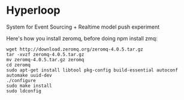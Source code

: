 Hyperloop
=========
System for Event Sourcing + Realtime model push experiment


Here's how you install zeromq, before doing npm install zmq:
```
wget http://download.zeromq.org/zeromq-4.0.5.tar.gz
tar -xvzf zeromq-4.0.5.tar.gz
mv zeromq-4.0.5.tar.gz zeromq
cd zeromq
sudo apt-get install libtool pkg-config build-essential autoconf automake uuid-dev
./configure
sudo make install
sudo ldconfig
```
